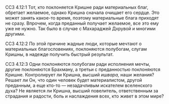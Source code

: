 ССЗ 4.12:1	Тот, кто поклоняется Кришне ради материальных благ, обретает желаемое, однако Кришна сначала очищает его сердце. Это может занять какое-то время, поэтому материальные блага приходят не сразу. Впрочем, когда преданный получает желаемое, все это ему уже не нужно. Так было в случае с Махараджей Дхрувой и многими другими.

ССЗ 4.12:2	По этой причине жадные люди, которые мечтают о материальных благословениях, поклоняются полубогам, слугам Кришны, в надежде получить быстрый результат.

ССЗ 4.12:3	Одни поклоняются полубогам ради исполнения мечты, другие поклоняются Брахману, а третьи с преданностью поклоняются Кришне. Контролирует ли Кришна, высший _ишвара,_ наши желания? Решает ли Он, что один человек будет материалистом, другой преданным, а еще кто-то — незадачливым искателем вселенского духа? Не является ли Кришна, высший повелитель, ответственным за страдания и радости, боль и наслаждения всех, кто живет в этом мире?